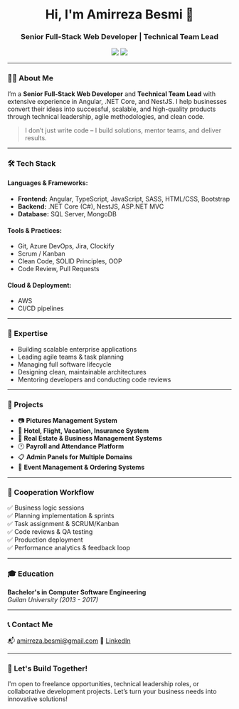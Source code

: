 <h1 align="center">Hi, I'm Amirreza Besmi 👋</h1>
<h3 align="center">Senior Full-Stack Web Developer | Technical Team Lead</h3>

<p align="center">
  <a href="mailto:amirreza.besmi@gmail.com"><img src="https://img.shields.io/badge/email-D14836?style=for-the-badge&logo=gmail&logoColor=white" /></a>
  <a href="https://www.linkedin.com/in/amirreza-besmi"><img src="https://img.shields.io/badge/linkedin-%230077B5.svg?style=for-the-badge&logo=linkedin&logoColor=white" /></a>
</p>

---

### 👨‍💻 About Me

I’m a **Senior Full-Stack Web Developer** and **Technical Team Lead** with extensive experience in Angular, .NET Core, and NestJS. I help businesses convert their ideas into successful, scalable, and high-quality products through technical leadership, agile methodologies, and clean code.

> I don’t just write code – I build solutions, mentor teams, and deliver results.

---

### 🛠️ Tech Stack

#### Languages & Frameworks:
- **Frontend:** Angular, TypeScript, JavaScript, SASS, HTML/CSS, Bootstrap
- **Backend:** .NET Core (C#), NestJS, ASP.NET MVC
- **Database:** SQL Server, MongoDB

#### Tools & Practices:
- Git, Azure DevOps, Jira, Clockify
- Scrum / Kanban
- Clean Code, SOLID Principles, OOP
- Code Review, Pull Requests

#### Cloud & Deployment:
- AWS
- CI/CD pipelines

---

### 🧠 Expertise

- Building scalable enterprise applications
- Leading agile teams & task planning
- Managing full software lifecycle
- Designing clean, maintainable architectures
- Mentoring developers and conducting code reviews

---

### 📌 Projects

- 📷 **Pictures Management System**
- 🏨 **Hotel, Flight, Vacation, Insurance System**
- 🏢 **Real Estate & Business Management Systems**
- 🕐 **Payroll and Attendance Platform**
- 📋 **Admin Panels for Multiple Domains**
- 🎫 **Event Management & Ordering Systems**

---

### 🧩 Cooperation Workflow

✅ Business logic sessions <br />
✅ Planning implementation & sprints <br />
✅ Task assignment & SCRUM/Kanban <br />
✅ Code reviews & QA testing <br />
✅ Production deployment <br />
✅ Performance analytics & feedback loop

---

### 🎓 Education

**Bachelor's in Computer Software Engineering**  
_Guilan University (2013 - 2017)_

---

### 📞 Contact Me

📬 amirreza.besmi@gmail.com
🔗 [LinkedIn](https://www.linkedin.com/in/amirreza-besmi)

---

### 🤝 Let's Build Together!

I'm open to freelance opportunities, technical leadership roles, or collaborative development projects. Let’s turn your business needs into innovative solutions!
